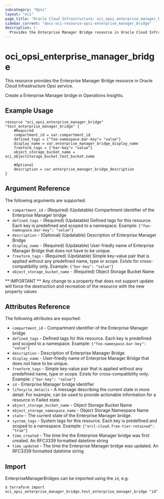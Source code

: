 ```yaml
---
subcategory: "Opsi"
layout: "oci"
page_title: "Oracle Cloud Infrastructure: oci_opsi_enterprise_manager_bridge"
sidebar_current: "docs-oci-resource-opsi-enterprise_manager_bridge"
description: |-
  Provides the Enterprise Manager Bridge resource in Oracle Cloud Infrastructure Opsi service
---
```


# oci_opsi_enterprise_manager_bridge
This resource provides the Enterprise Manager Bridge resource in Oracle Cloud Infrastructure Opsi service.

Create a Enterprise Manager bridge in Operations Insights.


## Example Usage

```hcl
resource "oci_opsi_enterprise_manager_bridge" "test_enterprise_manager_bridge" {
	#Required
	compartment_id = var.compartment_id
	defined_tags = {"foo-namespace.bar-key"= "value"}
	display_name = var.enterprise_manager_bridge_display_name
	freeform_tags = {"bar-key"= "value"}
	object_storage_bucket_name = oci_objectstorage_bucket.test_bucket.name

	#Optional
	description = var.enterprise_manager_bridge_description
}
```

## Argument Reference

The following arguments are supported:

* `compartment_id` - (Required) (Updatable) Compartment identifier of the Enterprise Manager bridge
* `defined_tags` - (Required) (Updatable) Defined tags for this resource. Each key is predefined and scoped to a namespace. Example: `{"foo-namespace.bar-key": "value"}` 
* `description` - (Optional) (Updatable) Description of Enterprise Manager Bridge
* `display_name` - (Required) (Updatable) User-friedly name of Enterprise Manager Bridge that does not have to be unique.
* `freeform_tags` - (Required) (Updatable) Simple key-value pair that is applied without any predefined name, type or scope. Exists for cross-compatibility only. Example: `{"bar-key": "value"}` 
* `object_storage_bucket_name` - (Required) Object Storage Bucket Name


** IMPORTANT **
Any change to a property that does not support update will force the destruction and recreation of the resource with the new property values

## Attributes Reference

The following attributes are exported:

* `compartment_id` - Compartment identifier of the Enterprise Manager bridge
* `defined_tags` - Defined tags for this resource. Each key is predefined and scoped to a namespace. Example: `{"foo-namespace.bar-key": "value"}` 
* `description` - Description of Enterprise Manager Bridge
* `display_name` - User-friedly name of Enterprise Manager Bridge that does not have to be unique.
* `freeform_tags` - Simple key-value pair that is applied without any predefined name, type or scope. Exists for cross-compatibility only. Example: `{"bar-key": "value"}` 
* `id` - Enterprise Manager bridge identifier
* `lifecycle_details` - A message describing the current state in more detail. For example, can be used to provide actionable information for a resource in Failed state.
* `object_storage_bucket_name` - Object Storage Bucket Name
* `object_storage_namespace_name` - Object Storage Namespace Name
* `state` - The current state of the Enterprise Manager bridge.
* `system_tags` - System tags for this resource. Each key is predefined and scoped to a namespace. Example: `{"orcl-cloud.free-tier-retained": "true"}` 
* `time_created` - The time the the Enterprise Manager bridge was first created. An RFC3339 formatted datetime string
* `time_updated` - The time the Enterprise Manager bridge was updated. An RFC3339 formatted datetime string

## Import

EnterpriseManagerBridges can be imported using the `id`, e.g.

```
$ terraform import oci_opsi_enterprise_manager_bridge.test_enterprise_manager_bridge "id"
```

